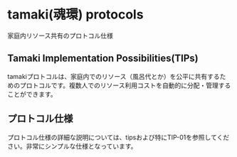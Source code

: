# tamaki(魂環) protocols

家庭内リソース共有のプロトコル仕様

## Tamaki Implementation Possibilities(TIPs)

tamakiプロトコルは、家庭内でのリソース（風呂代とか）を公平に共有するためのプロトコルです。複数人でのリソース利用コストを自動的に分配・管理することができます。

## プロトコル仕様

プロトコル仕様の詳細な説明については、tipsおよび特にTIP-01を参照してください。非常にシンプルな仕様となっています。
